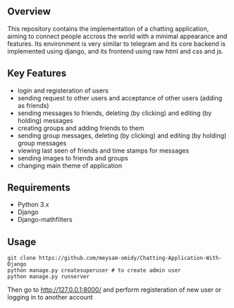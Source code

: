 ## Overview
This repository contains the implementation of a chatting application, aiming to connect people accross the world with a minimal appearance and features. Its environment is very similar to telegram and its core 
backend is implemented using django, and its frontend using raw html and css and js. 

## Key Features
- login and registeration of users
- sending request to other users and acceptance of other users (adding as friends)
- sending messages to friends, deleting (by clicking) and editing (by holding) messages
- creating groups and adding friends to them
- sending group messages, deleting (by clicking) and editing (by holding) group messages
- viewing last seen of friends and time stamps for messages
- sending images to friends and groups
- changing main theme of application

## Requirements
- Python 3.x
- Django
- Django-mathfilters

## Usage
```
git clone https://github.com/meysam-omidy/Chatting-Application-With-Django
python manage.py createsuperuser # to create admin user
python manage.py runserver
```
Then go to http://127.0.0.1:8000/ and perform registeration of new user or logging in to another account
